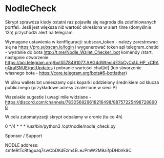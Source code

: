 # NodleCheck

Skrypt sprawdza kiedy ostatni raz pojawiła się nagroda dla zdefiniowanych portfeli. Jeśli jest większa niż wartość określona w alert_time (domyślnie 12h) przychodzi alert na telegram.

Wymagane ustawienia w konffiguracji:
subscan_token - należy zarestrowac się na https://pro.subscan.io/login i wygenerować token api
telegram_chatid - wysłanie do bota http://t.me/Nodle_Wallet_Checker_bot komendy /start, następnie otworzenie https://api.telegram.org/bot5578491077:AAG4dWtmcdE2bCyCxULHP_xCRAgQraISMJE/getUpdates i pobranie wartości chat[id] (lub stworzenie własnego bota - https://core.telegram.org/bots#6-botfather)

W pliku wallets.txt umieszamy opis koparki oddzielony średnikiem od klucza publicznego (przykładowe adresy znalezione w sieci:P)

Wszelakie sugestie i uwagi mile widziane - https://discord.com/channels/783056826618216498/887572254987288606 

W celu zutomatyzacji skrypt odpalamy w cronie (tu co 4h)

0 */4 * * * /usr/bin/python3 /opt/nodle/nodle_check.py




Sponsor / Support 

NODLE address: 4mfeRtTcRtaguaq7swCbDKdEzm4ELeJPmW2M9aifpDHbVk9C
